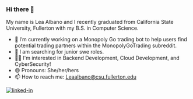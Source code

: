 ### Hi there 👋
My name is Lea Albano and I recently graduated from California State University, Fullerton with my B.S. in Computer Science.
- 🔭 I’m currently working on a Monopoly Go trading bot to help users find potential trading partners within the MonopolyGoTrading subreddit.
- 🌱 I am searching for junior swe roles.
- 🙆‍♀️ I'm interested in Backend Development, Cloud Development, and CyberSecurity!
- 😄 Pronouns: She/her/hers
- 📫 How to reach me: Leaalbano@csu.fullerton.edu

[![linked-in](https://img.shields.io/badge/Linked_In-0077B5?style=for-the-badge&logo=LinkedIn&logoColor=white)](https://www.linkedin.com/in/lea-albano/)







